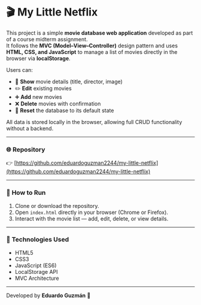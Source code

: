 # 🎬 My Little Netflix

This project is a simple **movie database web application** developed as part of a course midterm assignment.  
It follows the **MVC (Model–View–Controller)** design pattern and uses **HTML, CSS, and JavaScript** to manage a list of movies directly in the browser via **localStorage**.

Users can:
- 👀 **Show** movie details (title, director, image)
- ✏️ **Edit** existing movies
- ➕ **Add** new movies
- ❌ **Delete** movies with confirmation
- 🔄 **Reset** the database to its default state

All data is stored locally in the browser, allowing full CRUD functionality without a backend.

---

### 🌐 **Repository**
👉 [https://github.com/eduardoguzman2244/my-little-netflix](https://github.com/eduardoguzman2244/my-little-netflix)

---

### 🚀 **How to Run**
1. Clone or download the repository.
2. Open `index.html` directly in your browser (Chrome or Firefox).
3. Interact with the movie list — add, edit, delete, or view details.

---

### 🧠 **Technologies Used**
- HTML5  
- CSS3  
- JavaScript (ES6)  
- LocalStorage API  
- MVC Architecture

---

Developed by **Eduardo Guzmán** 🎥

